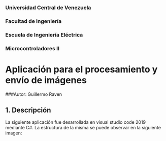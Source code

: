 ### Universidad Central de Venezuela
### Facultad de Ingeniería
### Escuela de Ingeniería Eléctrica
### Microcontroladores II




# **Aplicación para el procesamiento y envío de imágenes**

###Autor: Guillermo Raven 

## 1. Descripción 
La siguiente aplicación fue desarrollada en visual studio code 2019 mediante C#. La estructura de la misma se puede observar en la siguiente imagen:



